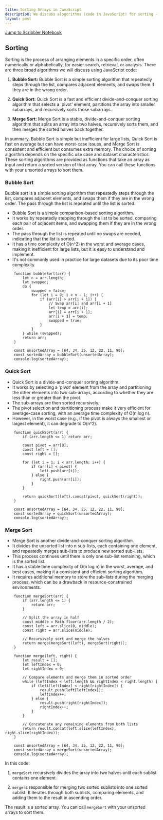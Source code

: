 ```yaml
---
title: Sorting Arrays in JavaScript
description: We discuss alogorithms (code in JavaScript) for sorting - the process of arranging elements of an array in a numerically order.
layout: post
---
```

[Jump to Scribbler Notebook](https://app.scribbler.live/#./examples/Sorting_Arrays_in_JavaScript.jsnb)

## Sorting
Sorting is the process of arranging elements in a specific order, often numerically or alphabetically, for easier search, retrieval, or analysis. There are three broad algorithms we will discuss using JavaScript code:


1. **Bubble Sort:** Bubble Sort is a simple sorting algorithm that repeatedly steps through the list, compares adjacent elements, and swaps them if they are in the wrong order.

2. **Quick Sort:** Quick Sort is a fast and efficient divide-and-conquer sorting algorithm that selects a 'pivot' element, partitions the array into smaller subarrays, and recursively sorts those subarrays.

3. **Merge Sort:** Merge Sort is a stable, divide-and-conquer sorting algorithm that splits an array into two halves, recursively sorts them, and then merges the sorted halves back together.

In summary, Bubble Sort is simple but inefficient for large lists, Quick Sort is fast on average but can have worst-case issues, and Merge Sort is consistent and efficient but consumes extra memory. The choice of sorting algorithm depends on the specific use case and dataset characteristics. These sorting algorithms are provided as functions that take an array as input and return a sorted version of that array. You can call these functions with your unsorted arrays to sort them.

### Bubble Sort

Bubble sort is a simple sorting algorithm that repeatedly steps through the list, compares adjacent elements, and swaps them if they are in the wrong order. The pass through the list is repeated until the list is sorted. 
- Bubble Sort is a simple comparison-based sorting algorithm. 
- It works by repeatedly stepping through the list to be sorted, comparing each pair of adjacent items, and swapping them if they are in the wrong order. 
- The pass through the list is repeated until no swaps are needed, indicating that the list is sorted. 
- It has a time complexity of O(n^2) in the worst and average cases, making it inefficient for large lists, but it is easy to understand and implement. 
- It's not commonly used in practice for large datasets due to its poor time complexity.
    
```
    function bubbleSort(arr) {
        let n = arr.length;
        let swapped;
        do {
            swapped = false;
            for (let i = 0; i < n - 1; i++) {
                if (arr[i] > arr[i + 1]) {
                    // Swap arr[i] and arr[i + 1]
                    let temp = arr[i];
                    arr[i] = arr[i + 1];
                    arr[i + 1] = temp;
                    swapped = true;
                }
            }
        } while (swapped);
        return arr;
    }
    
    const unsortedArray = [64, 34, 25, 12, 22, 11, 90];
    const sortedArray = bubbleSort(unsortedArray);
    console.log(sortedArray);
```

### Quick Sort


- Quick Sort is a divide-and-conquer sorting algorithm. 
- It works by selecting a 'pivot' element from the array and partitioning the other elements into two sub-arrays, according to whether they are less than or greater than the pivot.
- The sub-arrays are then sorted recursively.
- The pivot selection and partitioning process make it very efficient for average-case sorting, with an average time complexity of O(n log n).
- However, in the worst case (e.g., if the pivot is always the smallest or largest element), it can degrade to O(n^2).
```
	function quickSort(arr) {
	    if (arr.length <= 1) return arr;
	    
	    const pivot = arr[0];
	    const left = [];
	    const right = [];
	    
	    for (let i = 1; i < arr.length; i++) {
	        if (arr[i] < pivot) {
	            left.push(arr[i]);
	        } else {
	            right.push(arr[i]);
	        }
	    }
	    
	    return quickSort(left).concat(pivot, quickSort(right));
	}
	
	const unsortedArray = [64, 34, 25, 12, 22, 11, 90];
	const sortedArray = quickSort(unsortedArray);
	console.log(sortedArray);
```


### Merge Sort

- Merge Sort is another divide-and-conquer sorting algorithm.
- It divides the unsorted list into n sub-lists, each containing one element, and repeatedly merges sub-lists to produce new sorted sub-lists.
- This process continues until there is only one sub-list remaining, which is the sorted list.
- It has a stable time complexity of O(n log n) in the worst, average, and best cases, making it a consistent and efficient sorting algorithm.
- It requires additional memory to store the sub-lists during the merging process, which can be a drawback in resource-constrained environments.
```
	function mergeSort(arr) {
	    if (arr.length <= 1) {
	        return arr;
	    }
	
	    // Split the array in half
	    const middle = Math.floor(arr.length / 2);
	    const left = arr.slice(0, middle);
	    const right = arr.slice(middle);
	
	    // Recursively sort and merge the halves
	    return merge(mergeSort(left), mergeSort(right));
	}
	
	function merge(left, right) {
	    let result = [];
	    let leftIndex = 0;
	    let rightIndex = 0;
	
	    // Compare elements and merge them in sorted order
	    while (leftIndex < left.length && rightIndex < right.length) {
	        if (left[leftIndex] < right[rightIndex]) {
	            result.push(left[leftIndex]);
	            leftIndex++;
	        } else {
	            result.push(right[rightIndex]);
	            rightIndex++;
	        }
	    }
	
	    // Concatenate any remaining elements from both lists
	    return result.concat(left.slice(leftIndex), right.slice(rightIndex));
	}
	
	const unsortedArray = [64, 34, 25, 12, 22, 11, 90];
	const sortedArray = mergeSort(unsortedArray);
	console.log(sortedArray);
```

In this code:

1. `mergeSort` recursively divides the array into two halves until each sublist contains one element.

2. `merge` is responsible for merging two sorted sublists into one sorted sublist. It iterates through both sublists, comparing elements, and adding them to the result in ascending order.

The result is a sorted array. You can call `mergeSort` with your unsorted arrays to sort them.

